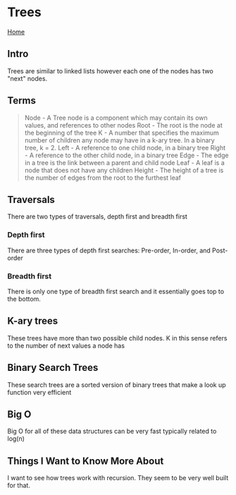# Trees

[Home](../index.md)

## Intro

Trees are similar to linked lists however each one of the nodes has two "next" nodes.

## Terms

> Node - A Tree node is a component which may contain its own values, and references to other nodes
> Root - The root is the node at the beginning of the tree
> K - A number that specifies the maximum number of children any node may have in a k-ary tree. In a binary tree, k = 2.
> Left - A reference to one child node, in a binary tree
> Right - A reference to the other child node, in a binary tree
> Edge - The edge in a tree is the link between a parent and child node
> Leaf - A leaf is a node that does not have any children
> Height - The height of a tree is the number of edges from the root to the furthest leaf

## Traversals

There are two types of traversals, depth first and breadth first

### Depth first

There are three types of depth first searches: Pre-order, In-order, and Post-order

### Breadth first

There is only one type of breadth first search and it essentially goes top to the bottom.

## K-ary trees

These trees have more than two possible child nodes. K in this sense refers to the number of next values a node has

## Binary Search Trees

These search trees are a sorted version of binary trees that make a look up function very efficient

## Big O

Big O for all of these data structures can be very fast typically related to log(n)

## Things I Want to Know More About

I want to see how trees work with recursion. They seem to be very well built for that.
